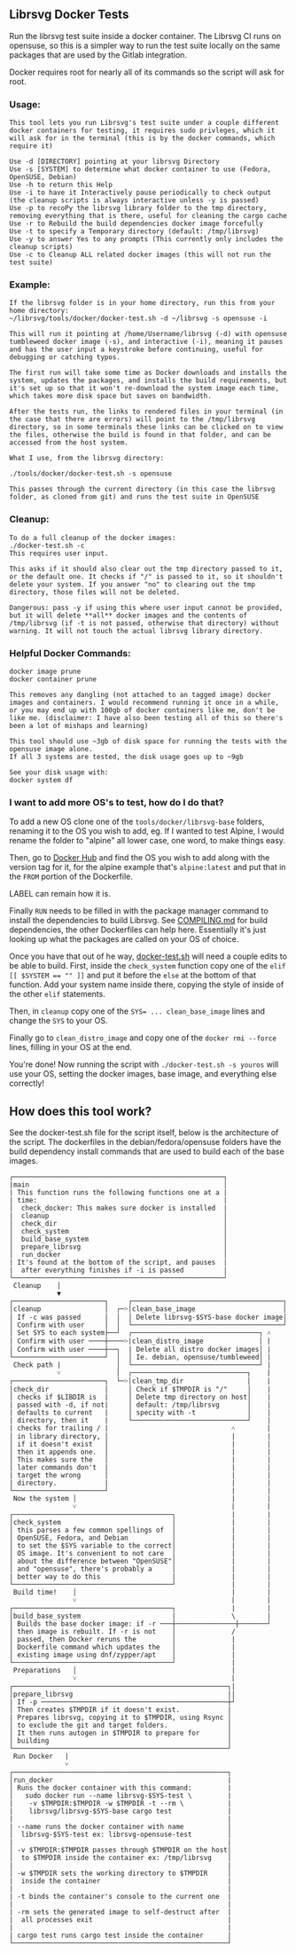 ## Librsvg Docker Tests

Run the librsvg test suite inside a docker container. The Librsvg CI runs on opensuse, so this is a simpler way to run the test suite locally on the same packages that are used by the Gitlab integration. 

Docker requires root for nearly all of its commands so the script will ask for root.

### Usage:
```
This tool lets you run Librsvg's test suite under a couple different docker containers for testing, it requires sudo privleges, which it will ask for in the terminal (this is by the docker commands, which require it)

Use -d [DIRECTORY] pointing at your librsvg Directory
Use -s [SYSTEM] to determine what docker container to use (Fedora, OpenSUSE, Debian)
Use -h to return this Help
Use -i to have it Interactively pause periodically to check output (the cleanup scripts is always interactive unless -y is passed)
Use -p to recoPy the librsvg library folder to the tmp directory, removing everything that is there, useful for cleaning the cargo cache
Use -r to Rebuild the build dependencies docker image forcefully
Use -t to specify a Temporary directory (default: /tmp/librsvg)
Use -y to answer Yes to any prompts (This currently only includes the cleanup scripts)
Use -c to Cleanup ALL related docker images (this will not run the test suite)
```

### Example:
```
If the librsvg folder is in your home directory, run this from your home directory:
~/librsvg/tools/docker/docker-test.sh -d ~/librsvg -s opensuse -i 

This will run it pointing at /home/Username/librsvg (-d) with opensuse tumbleweed docker image (-s), and interactive (-i), meaning it pauses and has the user input a keystroke before continuing, useful for debugging or catching typos.

The first run will take some time as Docker downloads and installs the system, updates the packages, and installs the build requirements, but it's set up so that it won't re-download the system image each time, which takes more disk space but saves on bandwidth.

After the tests run, the links to rendered files in your terminal (in the case that there are errors) will point to the /tmp/librsvg directory, so in some terminals these links can be clicked on to view the files, otherwise the build is found in that folder, and can be accessed from the host system.

What I use, from the librsvg directory:

./tools/docker/docker-test.sh -s opensuse

This passes through the current directory (in this case the librsvg folder, as cloned from git) and runs the test suite in OpenSUSE

```


### Cleanup:
```
To do a full cleanup of the docker images:
./docker-test.sh -c
This requires user input. 

This asks if it should also clear out the tmp directory passed to it, or the default one. It checks if "/" is passed to it, so it shouldn't delete your system. If you answer "no" to clearing out the tmp directory, those files will not be deleted. 

Dangerous: pass -y if using this where user input cannot be provided, but it will delete **all** docker images and the contents of /tmp/librsvg (if -t is not passed, otherwise that directory) without warning. It will not touch the actual librsvg library directory. 
```

### Helpful Docker Commands: 
```
docker image prune
docker container prune

This removes any dangling (not attached to an tagged image) docker images and containers. I would recommend running it once in a while, or you may end up with 100gb of docker containers like me, don't be like me. (disclaimer: I have also been testing all of this so there's been a lot of mishaps and learning)

This tool should use ~3gb of disk space for running the tests with the opensuse image alone. 
If all 3 systems are tested, the disk usage goes up to ~9gb

See your disk usage with:
docker system df
```

### I want to add more OS's to test, how do I do that?
To add a new OS clone one of the `tools/docker/librsvg-base` folders, renaming it to the OS you wish to add, eg. If I wanted to test Alpine, I would rename the folder to "alpine" all lower case, one word, to make things easy. 


Then, go to [Docker Hub](https://hub.docker.com/search?q=&type=image&category=os) and find the OS you wish to add along with the version tag for it, for the alpine example that's `alpine:latest` and put that in the `FROM` portion of the Dockerfile.

LABEL can remain how it is. 

Finally `RUN` needs to be filled in with the package manager command to install the dependencies to build Librsvg. See [COMPILING.md](../../COMPILING.md) for build dependencies, the other Dockerfiles can help here. Essentially it's just looking up what the packages are called on your OS of choice. 

Once you have that out of he way, [docker-test.sh](docker-test.sh) will need a couple edits to be able to build. 
First, inside the `check_system` function copy one of the `elif [[ $SYSTEM == "" ]]` and put it before the `else` at the bottom of that function. Add your system name inside there, copying the style of inside of the other `elif` statements. 

Then, in `cleanup` copy one of the `SYS= ... clean_base_image` lines and change the `SYS` to your OS. 

Finally go to `clean_distro_image` and copy one of the `docker rmi --force` lines, filling in your OS at the end. 

You're done! Now running the script with `./docker-test.sh -s youros` will use your OS, setting the docker images, base image, and everything else correctly!

## How does this tool work?

See the docker-test.sh file for the script itself, below is the architecture of the script.
The dockerfiles in the debian/fedora/opensuse folders have the build dependency install commands that are used to build each of the base images. 

```
┌─────────────────────────────────────────────────────┐
|main                                                 │
| This function runs the following functions one at a |
| time:                                               |
│  check_docker: This makes sure docker is installed  |
|  cleanup                                            │
│  check_dir                                          │
│  check_system                                       │
│  build_base_system                                  │
│  prepare_librsvg                                    │
│  run_docker                                         │
| It's found at the bottom of the script, and pauses  |
|  after everything finishes if -i is passed          |
└─────────────────────────────────────────────────────┘
 Cleanup    │    
            ▼
┌───────────────────────┐     ┌──────────────────────────────────────┐
│cleanup                │  ┌─˃│clean_base_image                      │
│ If -c was passed      │  │  │ Delete librsvg-$SYS-base docker image│
│ Confirm with user     │  │  └──────────────────────────────────────┘
│ Set SYS to each system├──┘  ┌────────────────────────────────┐ ˄
│ Confirm with user ────┼────˃|clean_distro_image              │ |
│ Confirm with user ────┼──┐  | Delete all distro docker images│ |
└───────────────────────┘  │  │ Ie. debian, opensuse/tumbleweed│ |
 Check path |              │  └────────────────────────────────┘ |
            ˅              │  ┌─────────────────────────────┐    |
┌───────────────────────┐  └─˃│clean_tmp_dir                │    |
│check_dir              │     │ Check if $TMPDIR is "/"     │    |
│ checks if $LIBDIR is  |     │ Delete tmp directory on host│    |
| passed with -d, if not|     │ default: /tmp/librsvg       │    |
| defaults to current   |     │ specity with -t             │    |
| directory, then it    |     └─────────────────────────────┘    |
| checks for trailing / |                               ˄        |
│ in library directory, │                               |        |
│ if it doesn't exist   │                               |        |
│ then it appends one.  │                               |        |
│ This makes sure the   │                               |        |
│ later commands don't  |                               |        |
| target the wrong      │                               |        |
| directory.            |                               |        |
└───────────────────────┘                               |        |
 Now the system │                                       |        |
                ˅                                       |        |
┌────────────────────────────────────────┐              |        |
│check_system                            │              |        |
│ this parses a few common spellings of  │              |        |
│ OpenSUSE, Fedora, and Debian           │              |        |
│ to set the $SYS variable to the correct│              |        |
│ OS image. It's convenient to not care  │              |        |
│ about the difference between "OpenSUSE"│              |        |
│ and "opensuse", there's probably a     │              |        |
| better way to do this                  |              |        |
└────────────────────────────────────────┘              |        |
 Build time!    │                                       |        |
                ˅                                       |        |
┌────────────────────────────────────────┐              |        |
│build_base_system                       |              \        |
│ Builds the base docker image: if -r ───┼───────────────┼───────┘
│ then image is rebuilt. If -r is not    │              /
│ passed, then Docker reruns the         │              |
│ Dockerfile command which updates the   │              |
│ existing image using dnf/zypper/apt    │              |
└────────────────────────────────────────┘              |
 Preparations   │                                       |
                ˅                                       |
┌──────────────────────────────────────────────────────┐|
│prepare_librsvg                                       ||
| If -p ───────────────────────────────────────────────┼┘
│ Then creates $TMPDIR if it doesn't exist.            |
| Prepares librsvg, copying it to $TMPDIR, using Rsync │
│ to exclude the git and target folders.               │
│ It then runs autogen in $TMPDIR to prepare for       │
│ building                                             │
└──────────────────────────────────────────────────────┘
 Run Docker   |  
              ˅
┌──────────────────────────────────────────────────────┐
│run_docker                                            |
│ Runs the docker container with this command:         |
│   sudo docker run --name librsvg-$SYS-test \         |
|    -v $TMPDIR:$TMPDIR -w $TMPDIR -t --rm \           |
|    librsvg/librsvg-$SYS-base cargo test              |
|                                                      |
| --name runs the docker container with name           │
│  librsvg-$SYS-test ex: librsvg-opensuse-test         │
|                                                      |
│ -v $TMPDIR:$TMPDIR passes through $TMPDIR on the host│
│  to $TMPDIR inside the container ex: /tmp/librsvg    │
|                                                      |
│ -w $TMPDIR sets the working directory to $TMPDIR     │
|  inside the container                                |
|                                                      |
| -t binds the container's console to the current one  |
|                                                      |
| -rm sets the generated image to self-destruct after  |
|  all processes exit                                  |
|                                                      |
| cargo test runs cargo test inside the container      |
└──────────────────────────────────────────────────────┘

```

